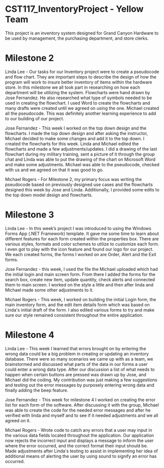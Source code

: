 # CST117_InventoryProject - Yellow Team

This project is an inventory system designed for Grand Canyon Hardware to be used by management, the purchasing department, and store clerks.

# Milestone 2

Linda Lee - Our tasks for our Inventory project were to create a pseudocode and flow chart. They are important steps to describe the design of how the program will work to insure better inventory of items within the hardware store. In this milestone we all took part in researching on how each department will be utilizing the system. Flowcharts were hand drawn by Jose Fernandez. He also researched what type of symbols needed to be used in creating the flowchart. I used Word to create the flowcharts and many drafts were created until we agreed on using the one. Michael created all the pseudocode. This was definitely another learning experience to add to our building of our project.

Jose Fernandez - This week I worked on the top down design and the flowcharts. I made the top down design and after asking the instructor, Michael decided to make some changes and add it to the top down. I created the flowcharts for this week. Linda and Michael edited the flowcharts and made a few adjustments/updates. I did a drawing of the last flowchart during my military training, sent a picture of it through the group chat and Linda was able to put the drawing of the chart  on Microsoft Word and make some adjustments. Michael was able to the pseudocode, checked with us and we agreed on that it was good to go.

Michael Rogers - For Milestone 2, my primary focus was writing the pseudocode based on previously designed use cases and the flowcharts designed this week by Jose and Linda. Additionally, I provided some edits to the top down model design and flowcharts.

# Milestone 3

Linda Lee - In this week’s project I was introduced to using the Windows Forms App (.NET Framework) template. It gave me some time to learn about different features for each form created within the properties box. There are various styles, formats and color schemes to utilize to customize each form. I even got to play with the icon feature and found our logo for our project. We each created forms, the forms I worked on are Order, Alert and the Exit forms.

Jose Fernandez - this week, I used the file the Michael uploaded which had the initial login and main screen form. From there I added the forms for the search box, create new item, update quantity, check alerts and connected them to main screen. I worked on the style a little and then after linda and Michael made some other adjustments to it. 

Michael Rogers - This week, I worked on building the initial Login form, the main inventory form, and the edit item details form which was based on Linda's initial draft of the form. I also edited various forms to try and make sure our style remained consistent throughout the entire application.

# Milestone 4

Linda Lee - This week I learned that errors brought on by entering the wrong data could be a big problem in creating or updating an inventory database. There were so many scenarios we came up with as a team, we brainstormed and discussed what parts of the data in our forms a user could enter a wrong data type. After our discussion a list of what needs to happen when certain buttons are pressed was drawn up by Jose, and Michael did the coding. My contribution was just making a few suggestions and testing out the error messages by purposely entering wrong data and finally adding the beep feature.

Jose Fernandez - This week for milestone 4 I worked on creating the error list for each form of the software. After discussing it with the group, Michael was able to create the code for the needed error messages and after he verified with linda and myself and to see if it needed adjustments and we all agreed on it.

Michael Rogers - Wrote code to catch any errors that a user may input in the various data fields located throughout the application. Our application now rejects the incorrect input and displays a message to inform the user where the error occurred, and the correct format their input should be. Made adjustments after Linda's testing to assist in implementing her idea of additional means of alerting the user by using sound to signify an error has occurred.
